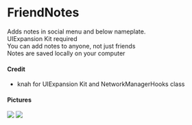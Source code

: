 # FriendNotes
Adds notes in social menu and below nameplate.<br>
UIExpansion Kit required<br>
You can add notes to anyone, not just friends<br>
Notes are saved locally on your computer<br>
#### Credit 
* knah for UIExpansion Kit and NetworkManagerHooks class

#### Pictures
![](https://i.ibb.co/Z1GQbg5/Capture.png)
![](https://i.ibb.co/bL2fDjG/2021-05-22-21-22-31.png)
